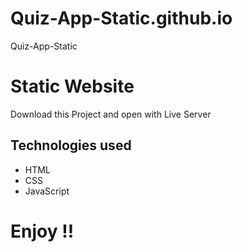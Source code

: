 # Quiz-App-Static.github.io
Quiz-App-Static

# Static Website
Download this Project and open with Live Server

## Technologies used

* HTML
* CSS
* JavaScript

# Enjoy !!

